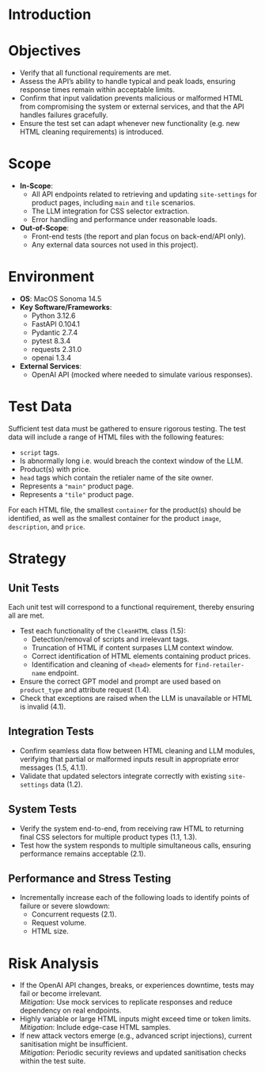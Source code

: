 # Introduction

# Objectives
- Verify that all functional requirements are met.
- Assess the API’s ability to handle typical and peak loads, ensuring response times remain within acceptable limits.
- Confirm that input validation prevents malicious or malformed HTML from compromising the system or external services, and that the API handles failures gracefully.
- Ensure the test set can adapt whenever new functionality (e.g. new HTML cleaning requirements) is introduced.

# Scope
- **In-Scope**:  
  - All API endpoints related to retrieving and updating `site-settings` for product pages, including `main` and `tile` scenarios.  
  - The LLM integration for CSS selector extraction.  
  - Error handling and performance under reasonable loads.
- **Out-of-Scope**:  
  - Front-end tests (the report and plan focus on back-end/API only).  
  - Any external data sources not used in this project).

# Environment
- **OS**: MacOS Sonoma 14.5
- **Key Software/Frameworks**:
  - Python 3.12.6
  - FastAPI 0.104.1
  - Pydantic 2.7.4
  - pytest 8.3.4
  - requests 2.31.0
  - openai 1.3.4
- **External Services**:
  - OpenAI API (mocked where needed to simulate various responses).

# Test Data
Sufficient test data must be gathered to ensure rigorous testing. The test data will include a range of HTML files with the following features:

- `script` tags.  
- Is abnormally long i.e. would breach the context window of the LLM.  
- Product(s) with price.  
- `head` tags which contain the retialer name of the site owner.  
- Represents a `"main"` product page.  
- Represents a `"tile"` product page.

For each HTML file, the smallest `container` for the product(s) should be identified, as well as the smallest container for the product `image`, `description`, and `price`.

# Strategy

## Unit Tests
Each unit test will correspond to a functional requirement, thereby ensuring all are met.

- Test each functionality of the `CleanHTML` class (1.5):
  - Detection/removal of scripts and irrelevant tags.
  - Truncation of HTML if content surpases LLM context window.
  - Correct identification of HTML elements containing product prices.
  - Identification and cleaning of `<head>` elements for `find-retailer-name` endpoint.
- Ensure the correct GPT model and prompt are used based on `product_type` and attribute request (1.4).
- Check that exceptions are raised when the LLM is unavailable or HTML is invalid (4.1).

## Integration Tests
- Confirm seamless data flow between HTML cleaning and LLM modules, verifying that partial or malformed inputs result in appropriate error messages (1.5, 4.1.1).
- Validate that updated selectors integrate correctly with existing `site-settings` data (1.2).

## System Tests
- Verify the system end-to-end, from receiving raw HTML to returning final CSS selectors for multiple product types (1.1, 1.3).
- Test how the system responds to multiple simultaneous calls, ensuring performance remains acceptable (2.1).

## Performance and Stress Testing
- Incrementally increase each of the following loads to identify points of failure or severe slowdown:
  - Concurrent requests (2.1).
  - Request volume.
  - HTML size.

# Risk Analysis
- If the OpenAI API changes, breaks, or experiences downtime, tests may fail or become irrelevant.  
  *Mitigation*: Use mock services to replicate responses and reduce dependency on real endpoints.
- Highly variable or large HTML inputs might exceed time or token limits.  
  *Mitigation*: Include edge-case HTML samples.
- If new attack vectors emerge (e.g., advanced script injections), current sanitisation might be insufficient.  
  *Mitigation*: Periodic security reviews and updated sanitisation checks within the test suite.
